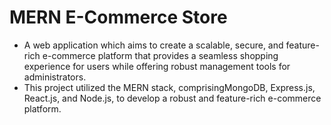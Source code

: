 ﻿# MERN E-Commerce Store 

* A web application which aims to create a scalable, secure, and feature-rich e-commerce platform that provides
a seamless shopping experience for users while offering robust management tools for administrators.
* This project utilized the MERN stack, comprisingMongoDB, Express.js, React.js, and Node.js, to develop a
robust and feature-rich e-commerce platform.

﻿
